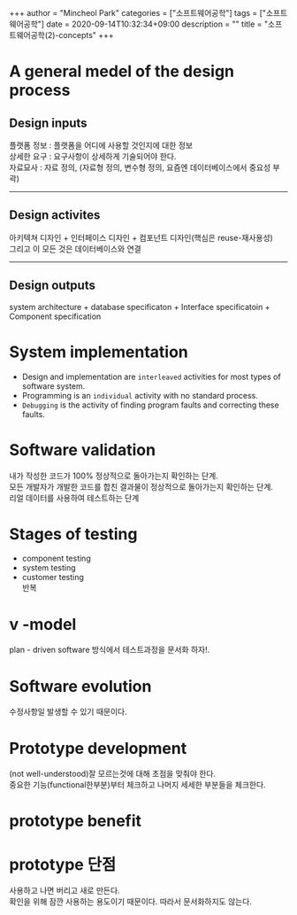 +++
author = "Mincheol Park"
categories = ["소프트웨어공학"]
tags = ["소프트웨어공학"]
date = 2020-09-14T10:32:34+09:00
description = ""
title = "소프트웨어공학(2)-concepts"
+++

# A general medel of the design process

## Design inputs

플랫폼 정보 : 플랫폼을 어디에 사용할 것인지에 대한 정보  
상세한 요구 : 요구사항이 상세하게 기술되어야 한다.  
자료묘사 : 자료 정의, (자료형 정의, 변수형 정의, 요즘엔 데이터베이스에서 중요성 부곽)

---

## Design activites

아키텍쳐 디자인 + 인터페이스 디자인 + 컴포넌트 디자인(핵심은 reuse-재사용성)  
그리고 이 모든 것은 데이터베이스와 연결

---

## Design outputs

system architecture + database specificaton + Interface specificatoin + Component specification

# System implementation

- Design and implementation are `interleaved` activities for most types of software system.
- Programming is an `individual` activity with no standard process.
- `Debugging` is the activity of finding program faults and correcting these faults.

# Software validation

내가 작성한 코드가 100% 정상적으로 돌아가는지 확인하는 단계.  
모든 개발자가 개발한 코드를 합친 결과물이 정상적으로 돌아가는지 확인하는 단계.  
리얼 데이터를 사용하여 테스트하는 단계

# Stages of testing

- component testing
- system testing
- customer testing  
  반복

# v -model

plan - driven software 방식에서 테스트과정을 문서화 하자!.

# Software evolution

수정사항일 발생할 수 있기 때문이다.

# Prototype development

(not well-understood)잘 모르는것에 대해 초점을 맞춰야 한다.  
중요한 기능(functional한부분)부터 체크하고 나머지 세세한 부분들을 체크한다.

# prototype benefit

# prototype 단점

사용하고 나면 버리고 새로 만든다.  
확인을 위해 잠깐 사용하는 용도이기 때문이다. 따라서 문서화하지도 않는다.
